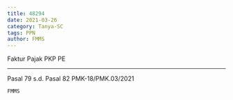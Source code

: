 ```yaml
---
title: 48294
date: 2021-03-26
category: Tanya-SC
tags: PPN
author: FMMS
---
```


Faktur Pajak PKP PE

---

Pasal 79 s.d. Pasal 82 PMK-18/PMK.03/2021

`FMMS`
